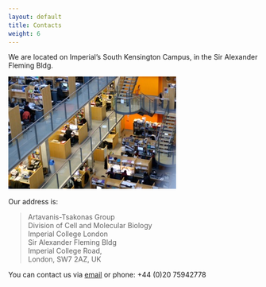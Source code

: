 ```yaml
---
layout: default
title: Contacts
weight: 6
---
```


We are located on Imperial’s South Kensington Campus, in the Sir Alexander Fleming Bldg. 

![SAF](images/saf.jpg)

Our address is:


>Artavanis-Tsakonas Group  
>Division of Cell and Molecular Biology  
>Imperial College London  
>Sir Alexander Fleming Bldg  
>Imperial College Road,  
>London, SW7 2AZ, UK  
>

You can contact us via [email](mailto:k.artavanis-tsakonas@imperial.ac.uk) or phone: +44 (0)20 75942778